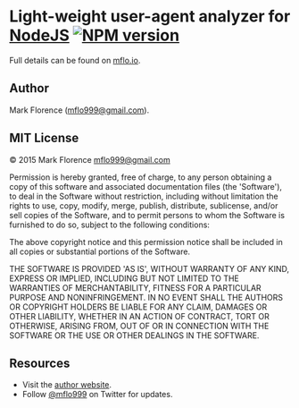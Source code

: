 # Light-weight user-agent analyzer for [NodeJS](http://nodejs.org/) [![NPM version](https://badge.fury.io/js/useragent-lite.png)](http://badge.fury.io/js/useragent-lite)


Full details can be found on [mflo.io](http://mflo.io/useragent-lite/).


## Author

Mark Florence (mflo999@gmail.com).


## MIT License

&copy; 2015 Mark Florence <mflo999@gmail.com>

Permission is hereby granted, free of charge, to any person obtaining
a copy of this software and associated documentation files (the
'Software'), to deal in the Software without restriction, including
without limitation the rights to use, copy, modify, merge, publish,
distribute, sublicense, and/or sell copies of the Software, and to
permit persons to whom the Software is furnished to do so, subject to
the following conditions:

The above copyright notice and this permission notice shall be
included in all copies or substantial portions of the Software.

THE SOFTWARE IS PROVIDED 'AS IS', WITHOUT WARRANTY OF ANY KIND,
EXPRESS OR IMPLIED, INCLUDING BUT NOT LIMITED TO THE WARRANTIES OF
MERCHANTABILITY, FITNESS FOR A PARTICULAR PURPOSE AND NONINFRINGEMENT.
IN NO EVENT SHALL THE AUTHORS OR COPYRIGHT HOLDERS BE LIABLE FOR ANY
CLAIM, DAMAGES OR OTHER LIABILITY, WHETHER IN AN ACTION OF CONTRACT,
TORT OR OTHERWISE, ARISING FROM, OUT OF OR IN CONNECTION WITH THE
SOFTWARE OR THE USE OR OTHER DEALINGS IN THE SOFTWARE.


## Resources

- Visit the [author website](http://mflo.io).
- Follow [@mflo999](https://twitter.com/#!/mflo999) on Twitter for updates.
